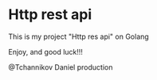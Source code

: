 # Http rest api

This is my project "Http res api" on Golang

Enjoy, and good luck!!!

@Tchannikov Daniel production